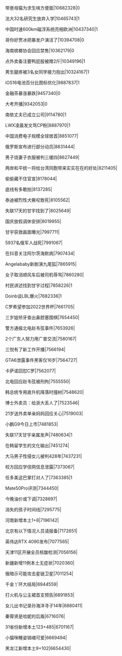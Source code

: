 带崽母猫为求生啃方便面|10682328|0

法大32名研究生放弃入学|10465743|1

中国时速600km磁浮系统亮相欧洲|10437340|1

哥你好贾冰把暴发户演活了|10394708|0

海南槟榔协会回应禁售|10362179|0

点外卖备注要鸭屁股被赠2斤|10349196|1

男生腿疼被3名女同学接力抱出|10324167|1

iOS16电池百分比图标优化|9887837|1

金融茶暴涨暴跌|9457340|0

大考开播|9342053|0

南依丈夫已成立公司|9114780|1

LWX凌晨发文骂CP粉|8887970|1

中国消费电子规模全球居首|8851077|

俄罗斯宣布进行部分动员|8831444|

男子烧妻子衣服被判三缓四|8627449|

两岸和平统一将给台湾同胞带来实实在在的好处|8211405|

偷偷藏不住官宣|8178044|

底线有多敢拍|8137285|

泰迪被烈性犬撕咬致死|8105562|

失联17天的甘宇找到了|8025649|

国庆放假调休安排|8019955|

甘宇获救画面曝光|7997711|

5937名俄军人战死|7991067|

在抖音关注阿尔茨海默病|7907434|

Angelababy新剧演九尾狐|7865915|

女子取消顺风车后被司机辱骂|7860280|

村民讲述找到甘宇过程|7858226|1

Doinb谈LBL爆火|7682336|1

C罗希望参加2022世界杯|7661705|

三岁娃矫牙查出鼻腔塞围棋|7654450|

警方通报北电赵韦弦事件|7653926|

2个广东人努力用广普交流|7580167|

三悦有了新工作开播|7566194|

GTA6泄露事件黑客仅16岁|7564727|

卡萨诺回怼C罗|7562077|

北电回应赵韦弦被刑拘|7555550|

韩总统专用直升机降落时撞树|7548620|

博士外卖员：给浙大丢人了|7523546|

21岁送外卖单亲妈妈回应关心|7519003|

小鹏G9今日上市|7481853|

失联17天甘宇亲属发声|7480634|1

在韩留学生的文化输出|7451274|

大马男子性侵女儿被判428年|7437231|

校方回应学信网信息泄露|7373067|

任多美这巴掌打对人了|7363385|1

Mate50Pro评测|7344450|

今晚油价或下调|7328697|

消失的孩子时间线|7295775|

河南新增本土1+8|7196142|

北京有以下情况人员请报备|7172651|

英伟达RTX 4090发布|7077565|

天津11区开展全员核酸检测|7056156|

新疆新增11例本土无症状|7020360|

俄暗示可能攻击星链卫星|7011254|

千金丫环大结局|6944559|

打火机与公主裙首支预告|6891853|

女儿出书记录孙海洋寻子14年|6880411|

秦霄贤是哈妮的后盾|6716076|

31省份新增本土123+485|6701167|

小猫咪睡姿销魂可爱|6669494|

黑龙江新增本土9+102|6654430|

